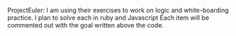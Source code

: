 ProjectEuler: I am using their exercises to work on logic and white-boarding practice. I plan to solve each in ruby and Javascript
Each item will be commented out with the goal written above the code.
